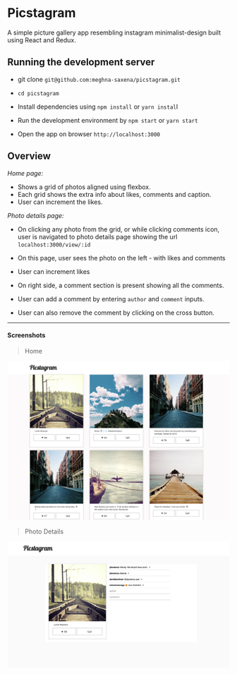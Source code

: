 # Picstagram

A simple picture gallery app resembling instagram minimalist-design built using React and Redux.

## Running the development server

- git clone `git@github.com:meghna-saxena/picstagram.git`

- `cd picstagram`

- Install dependencies using `npm install` or `yarn instal`l

- Run the development environment by `npm start` or `yarn start`

- Open the app on browser `http://localhost:3000`

## Overview

_Home page:_

- Shows a grid of photos aligned using flexbox.
- Each grid shows the extra info about likes, comments and caption.
- User can increment the likes.

_Photo details page:_

- On clicking any photo from the grid, or while clicking comments icon, user is navigated to photo details page showing the url `localhost:3000/view/:id`

- On this page, user sees the photo on the left - with likes and comments
- User can increment likes
- On right side, a comment section is present showing all the comments.
- User can add a comment by entering `author` and `comment` inputs.
- User can also remove the comment by clicking on the cross button.
________________


#### Screenshots

> Home 

![alt tag](images/home.png)

> Photo Details

![alt tag](images/photo-details.png)